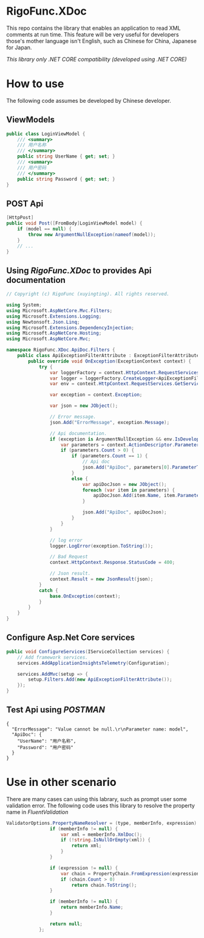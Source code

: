 # RigoFunc.XDoc
This repo contains the library that enables an application to read XML comments at run time. This feature will be very useful for developers those's mother language isn't
English, such as Chinese for China, Japanese for Japan.

*This library only .NET CORE compatibility (developed using .NET CORE)*

# How to use
The following code assumes be developed by Chinese developer.

## ViewModels
```C#
public class LoginViewModel {
    /// <summary>
    /// 用户名称
    /// </summary>
    public string UserName { get; set; }
    /// <summary>
    /// 用户密码
    /// </summary>
    public string Password { get; set; }
}  
```

## POST Api
```C#
[HttpPost]
public void Post([FromBody]LoginViewModel model) {
    if (model == null) {
        throw new ArgumentNullException(nameof(model));
    }
    // ...
}
```

## Using *RigoFunc.XDoc* to provides Api documentation
```C#
// Copyright (c) RigoFunc (xuyingting). All rights reserved.

using System;
using Microsoft.AspNetCore.Mvc.Filters;
using Microsoft.Extensions.Logging;
using Newtonsoft.Json.Linq;
using Microsoft.Extensions.DependencyInjection;
using Microsoft.AspNetCore.Hosting;
using Microsoft.AspNetCore.Mvc;

namespace RigoFunc.XDoc.ApiDoc.Filters {
    public class ApiExceptionFilterAttribute : ExceptionFilterAttribute {
        public override void OnException(ExceptionContext context) {
            try {
                var loggerFactory = context.HttpContext.RequestServices.GetService<ILoggerFactory>();
                var logger = loggerFactory.CreateLogger<ApiExceptionFilterAttribute>();
                var env = context.HttpContext.RequestServices.GetService<IHostingEnvironment>();

                var exception = context.Exception;

                var json = new JObject();

                // Error message.
                json.Add("ErrorMessage", exception.Message);

                // Api documentation.
                if (exception is ArgumentNullException && env.IsDevelopment()) {
                    var parameters = context.ActionDescriptor.Parameters;
                    if (parameters.Count > 0) {
                        if (parameters.Count == 1) {
                            // Api doc
                            json.Add("ApiDoc", parameters[0].ParameterType.GetXDoc());
                        }
                        else {
                            var apiDocJson = new JObject();
                            foreach (var item in parameters) {
                                apiDocJson.Add(item.Name, item.ParameterType.GetXDoc());
                            }

                            json.Add("ApiDoc", apiDocJson);
                        }
                    }
                }

                // log error
                logger.LogError(exception.ToString());

                // Bad Request
                context.HttpContext.Response.StatusCode = 400;

                // Json result.
                context.Result = new JsonResult(json);
            }
            catch {
                base.OnException(context);
            }
        }
    }
}
```

## Configure Asp.Net Core services
```C#
public void ConfigureServices(IServiceCollection services) {
    // Add framework services.
    services.AddApplicationInsightsTelemetry(Configuration);

    services.AddMvc(setup => {
        setup.Filters.Add(new ApiExceptionFilterAttribute());
    });
}
```

## Test Api using *POSTMAN*
```
{
  "ErrorMessage": "Value cannot be null.\r\nParameter name: model",
  "ApiDoc": {
    "UserName": "用户名称",
    "Password": "用户密码"
  }
}
```

# Use in other scenario
There are many cases can using this labrary, such as prompt user some validation error. The following code uses this library to resolve the property name in 
*FluentValidation*

```C#
ValidatorOptions.PropertyNameResolver = (type, memberInfo, expression) => {
                if (memberInfo != null) {
                    var xml = memberInfo.XmlDoc();
                    if (!string.IsNullOrEmpty(xml)) {
                        return xml;
                    }
                }

                if (expression != null) {
                    var chain = PropertyChain.FromExpression(expression);
                    if (chain.Count > 0)
                        return chain.ToString();
                }

                if (memberInfo != null) {
                    return memberInfo.Name;
                }

                return null;
            };
```
